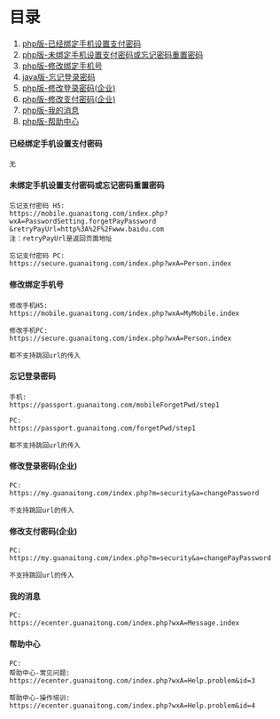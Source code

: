 # 目录
1. [php版-已经绑定手机设置支付密码](#1)
2. [php版-未绑定手机设置支付密码或忘记密码重置密码](#2)
3. [php版-修改绑定手机号](#3)
4. [java版-忘记登录密码](#4)
5. [php版-修改登录密码(企业)](#5)
6. [php版-修改支付密码(企业)](#6)
7. [php版-我的消息](#7)
8. [php版-帮助中心](#8)

<h4 id="1">已经绑定手机设置支付密码</h4>

```
无
```

<h4 id="2">未绑定手机设置支付密码或忘记密码重置密码</h4>

```
忘记支付密码 H5:
https://mobile.guanaitong.com/index.php?wxA=PasswordSetting.forgetPayPassword
&retryPayUrl=http%3A%2F%2Fwww.baidu.com
注：retryPayUrl是返回页面地址

忘记支付密码 PC:
https://secure.guanaitong.com/index.php?wxA=Person.index
```

<h4 id="3">修改绑定手机号</h4>

```
修改手机H5:
https://mobile.guanaitong.com/index.php?wxA=MyMobile.index

修改手机PC:
https://secure.guanaitong.com/index.php?wxA=Person.index

都不支持跳回url的传入
```

<h4 id="4">忘记登录密码</h4>

```
手机:
https://passport.guanaitong.com/mobileForgetPwd/step1

PC:
https://passport.guanaitong.com/forgetPwd/step1

都不支持跳回url的传入
```

<h4 id="5">修改登录密码(企业)</h4>

```
PC:
https://my.guanaitong.com/index.php?m=security&a=changePassword

不支持跳回url的传入
```

<h4 id="6">修改支付密码(企业)</h4>

```
PC:
https://my.guanaitong.com/index.php?m=security&a=changePayPassword

不支持跳回url的传入
```

<h4 id="7">我的消息</h4>

```
PC:
https://ecenter.guanaitong.com/index.php?wxA=Message.index
```

<h4 id="8">帮助中心</h4>

```
PC:
帮助中心-常见问题:
https://ecenter.guanaitong.com/index.php?wxA=Help.problem&id=3

帮助中心-操作培训:
https://ecenter.guanaitong.com/index.php?wxA=Help.problem&id=4
```
